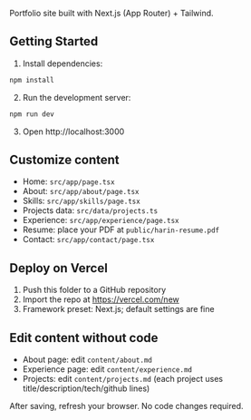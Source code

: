 Portfolio site built with Next.js (App Router) + Tailwind.

## Getting Started

1. Install dependencies:
```bash
npm install
```
2. Run the development server:
```bash
npm run dev
```
3. Open http://localhost:3000

## Customize content
- Home: `src/app/page.tsx`
- About: `src/app/about/page.tsx`
- Skills: `src/app/skills/page.tsx`
- Projects data: `src/data/projects.ts`
- Experience: `src/app/experience/page.tsx`
- Resume: place your PDF at `public/harin-resume.pdf`
- Contact: `src/app/contact/page.tsx`

## Deploy on Vercel
1. Push this folder to a GitHub repository
2. Import the repo at https://vercel.com/new
3. Framework preset: Next.js; default settings are fine

## Edit content without code
- About page: edit `content/about.md`
- Experience page: edit `content/experience.md`
- Projects: edit `content/projects.md` (each project uses title/description/tech/github lines)

After saving, refresh your browser. No code changes required.
